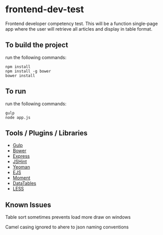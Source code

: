 # frontend-dev-test
Frontend developer competency test. This will be a function single-page app where the user will retrieve all articles and display in table format.

## To build the project
run the following commands:
```
npm install
npm install -g bower
bower install
```

## To run
run the following commands:
```
gulp
node app.js
```

## Tools / Plugins / Libraries
- [Gulp](http://gulpjs.com/)
- [Bower](http://bower.io)
- [Express](http://expressjs.com/)
- [JSHint](https://www.npmjs.com/package/gulp-jshint)
- [Yeoman](http://yeoman.io/)
- [EJS](http://ejs.co/)
- [Moment](http://momentjs.com/)
- [DataTables](http://datatables.net/)
- [LESS](http://lesscss.org/)

## Known Issues
Table sort sometimes prevents load more draw on windows

Camel casing ignored to ahere to json naming conventions